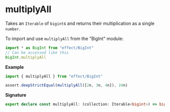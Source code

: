 # multiplyAll

Takes an `Iterable` of `bigint`s and returns their multiplication as a single `number`.

To import and use `multiplyAll` from the "BigInt" module:

```ts
import * as BigInt from "effect/BigInt"
// Can be accessed like this
BigInt.multiplyAll
```

**Example**

```ts
import { multiplyAll } from "effect/BigInt"

assert.deepStrictEqual(multiplyAll([2n, 3n, 4n]), 24n)
```

**Signature**

```ts
export declare const multiplyAll: (collection: Iterable<bigint>) => bigint
```
